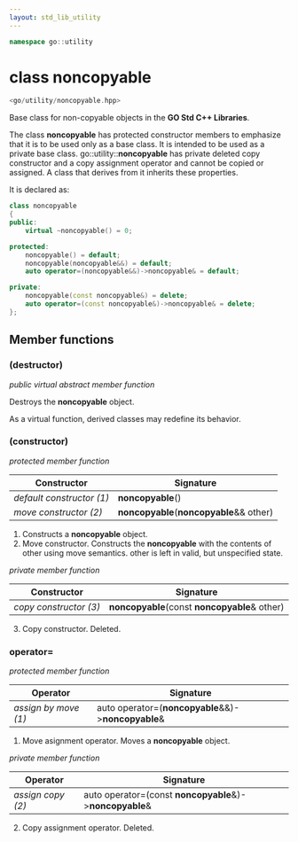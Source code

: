 ```yaml
---
layout: std_lib_utility
---
```


```c++
namespace go::utility
```

# class noncopyable

```c++
<go/utility/noncopyable.hpp>
```

Base class for non-copyable objects in the **GO Std C++ Libraries**.

The class **noncopyable** has protected constructor members to emphasize that it is
to be used only as a base class. It is intended to be used as a private base class.
go\::utility\::**noncopyable** has private deleted copy constructor and a copy
assignment operator and cannot be copied or assigned. A class that derives from it
inherits these properties.

It is declared as:

```c++
class noncopyable
{
public:
    virtual ~noncopyable() = 0;

protected:
    noncopyable() = default;
    noncopyable(noncopyable&&) = default;
    auto operator=(noncopyable&&)->noncopyable& = default;

private:
    noncopyable(const noncopyable&) = delete;
    auto operator=(const noncopyable&)->noncopyable& = delete;
};
```

## Member functions

### (destructor)

*public virtual abstract member function*

Destroys the **noncopyable** object.

As a virtual function, derived classes may redefine its behavior.

### (constructor)

*protected member function*

Constructor | Signature
-|-
*default constructor (1)* | **noncopyable**()
*move constructor (2)* | **noncopyable**(**noncopyable**&& other)

1. Constructs a **noncopyable** object.
2. Move constructor. Constructs the **noncopyable** with the contents of other using move semantics. other is left in valid, but unspecified state.

*private member function*

Constructor | Signature
-|-
*copy constructor (3)* | **noncopyable**(const **noncopyable**& other)

3. Copy constructor. Deleted.

### operator=

*protected member function*

Operator | Signature
-|-
*assign by move (1)* | auto operator=(**noncopyable**&&)->**noncopyable**&

1. Move asignment operator. Moves a **noncopyable** object.

*private member function*

Operator | Signature
-|-
*assign copy (2)* | auto operator=(const **noncopyable**&)->**noncopyable**&

2. Copy assignment operator. Deleted.
